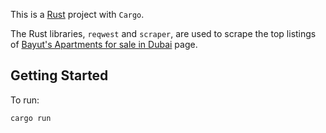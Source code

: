 This is a [Rust](https://www.rust-lang.org/tools/install) project with `Cargo`.

The Rust libraries, `reqwest` and `scraper`, are used to scrape the top listings of [Bayut's Apartments for sale in Dubai](https://www.bayut.com/for-sale/apartments/dubai/) page.

## Getting Started

To run:

`cargo run`